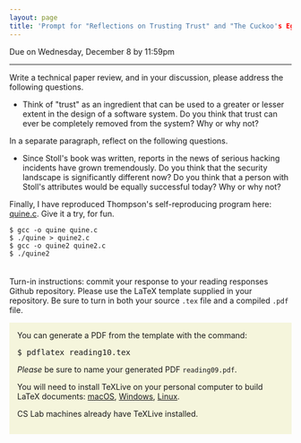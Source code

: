 ```yaml
---
layout: page
title: 'Prompt for "Reflections on Trusting Trust" and "The Cuckoo's Egg"'
---
```


<style>
  blockquote {
    background: #f9f9f9;
    border-left: 10px solid #ccc;
    margin: 1.5em 10px;
    padding: 0.5em 10px;
    quotes: "\201C""\201D""\2018""\2019";
  }

.latex sub {
  vertical-align: -0.1ex;
  margin-left: -0.1667em;
  margin-right: -0.025em;
}

.xetex sub {
  vertical-align: -0.1ex;
  margin-left: -0.1667em;
  margin-right: -0.125em;
}

.latex sub, .latex sup, .xetex sub {
  font-size: 0.9em;
  text-transform:uppercase;

}
.latex sup {
  font-size: 0.85em;
  vertical-align: -0.2em;
  margin-left: -0.26em;
  margin-right: -0.05em;
}
strong {
  font-size: larger;
  font-variant: small-caps;
  font-weight: bold;
}
table {
  border: solid 1px grey;
  border-collapse: collapse;
  border-spacing: 0;
}
table thead th {
  background-color: grey;
  border: solid 1px grey;
  color: white;
  padding: 10px;
  text-align: left;
}
table tbody td {
  border: solid 1px grey;
  color: #333;
  padding: 10px;
  text-shadow: 1px 1px 1px #fff;
}
.red {
color: red;
}
.blue {
color: blue;
}
hr.style12 {
height: 6px;
background: url(../../images/hr-12.png) repeat-x 0 0;
  border: 0;
}
b {
  font-family: sans-serif;
font-weight: 900;
}
.center {
margin: auto;
width: 100%;
text-align: center;
}
</style>

Due on Wednesday, December 8 by 11:59pm

<hr style="border-color: purple;" />

Write a technical paper review, and in your discussion, please address the following questions.

* Think of "trust" as an ingredient that can be used to a greater or lesser extent in the design of a software system.  Do you think that trust can ever be completely removed from the system?  Why or why not?

In a separate paragraph, reflect on the following questions.

* Since Stoll's book was written, reports in the news of serious hacking incidents have grown tremendously.  Do you think that the security landscape is significantly different now?  Do you think that a person with Stoll's attributes would be equally successful today?  Why or why not?

Finally, I have reproduced Thompson's self-reproducing program here: <a href="../assets/code/trusting_trust/quine.c.txt">quine.c</a>.  Give it a try, for fun.

```
$ gcc -o quine quine.c
$ ./quine > quine2.c
$ gcc -o quine2 quine2.c
$ ./quine2
```

<hr class="style12" />

Turn-in instructions: commit your response to your reading responses Github repository.  Please use the LaTeX template supplied in your repository.  Be sure to turn in both your source `.tex` file and a compiled `.pdf` file.

<div style="padding: 1em; background-color: beige;">
You can generate a PDF from the template with the command:
<pre>
$ pdflatex reading10.tex
</pre>
<em>Please</em> be sure to name your generated PDF <code class="language-plaintext highlighter-rouge">reading09.pdf</code>.

You will need to install TeXLive on your personal computer to build LaTeX documents: <a href="https://www.tug.org/mactex/">macOS</a>, <a href="https://www.tug.org/texlive/windows.html">Windows</a>, <a href="https://www.tug.org/texlive/debian.html">Linux</a>.

CS Lab machines already have TeXLive installed.
</div>